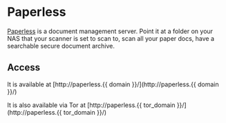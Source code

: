 # Paperless

[Paperless](https://github.com/danielquinn/paperless) is a document management server. Point it at a folder on your NAS that your scanner is set to scan to, scan all your paper docs, have a searchable secure document archive.

## Access

It is available at [http://paperless.{{ domain }}/](http://paperless.{{ domain }}/)

It is also available via Tor at [http://paperless.{{ tor_domain }}/](http://paperless.{{ tor_domain }}/)